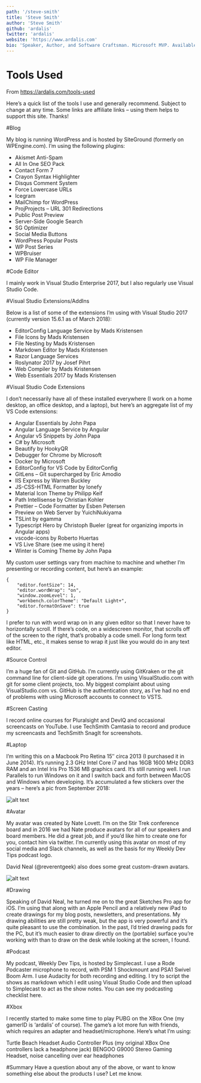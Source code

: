 ```yaml
---
path: '/steve-smith'
title: 'Steve Smith'
author: 'Steve Smith'
github: 'ardalis'
twitter: 'ardalis'
website: 'https://www.ardalis.com'
bio: 'Speaker, Author, and Software Craftsman. Microsoft MVP. Available for training / mentoring on DDD, ASPNET Core, and software quality.'
---
```


# Tools Used

From [https://ardalis.com/tools-used ](ardalis.com/tools-used)

Here’s a quick list of the tools I use and generally recommend. Subject to change at any time. Some links are affiliate links – using them helps to support this site. Thanks!

#Blog

My blog is running WordPress and is hosted by SiteGround (formerly on WPEngine.com). I’m using the following plugins:

- Akismet Anti-Spam
- All In One SEO Pack
- Contact Form 7
- Crayon Syntax Highlighter
- Disqus Comment System
- Force Lowercase URLs
- Icegram
- MailChimp for WordPress
- ProjProjects – URL 301 Redirections
- Public Post Preview
- Server-Side Google Search
- SG Optimizer
- Social Media Buttons
- WordPress Popular Posts
- WP Post Series
- WPBruiser
- WP File Manager

#Code Editor

I mainly work in Visual Studio Enterprise 2017, but I also regularly use Visual Studio Code.

#Visual Studio Extensions/AddIns

Below is a list of some of the extensions I’m using with Visual Studio 2017 (currently version 15.6.1 as of March 2018):

- EditorConfig Language Service by Mads Kristensen
- File Icons by Mads Kristensen
- File Nesting by Mads Kristensen
- Markdown Editor by Mads Kristensen
- Razor Language Services
- Roslynator 2017 by Josef Pihrt
- Web Compiler by Mads Kristensen
- Web Essentials 2017 by Mads Kristensen

#Visual Studio Code Extensions

I don’t necessarily have all of these installed everywhere (I work on a home desktop, an office desktop, and a laptop), but here’s an aggregate list of my VS Code extensions:

- Angular Essentials by John Papa
- Angular Language Service by Angular
- Angular v5 Snippets by John Papa
- C# by Microsoft
- Beautify by HookyQR
- Debugger for Chrome by Microsoft
- Docker by Microsoft
- EditorConfig for VS Code by EditorConfig
- GitLens – Git supercharged by Eric Amodio
- IIS Express by Warren Buckley
- JS-CSS-HTML Formatter by lonefy
- Material Icon Theme by Philipp Keif
- Path Intellisense by Christian Kohler
- Prettier – Code Formatter by Esben Petersen
- Preview on Web Server by YuichiNukiyama
- TSLint by egamma
- Typescript Hero by Christoph Bueler (great for organizing imports in Angular apps)
- vscode-icons by Roberto Huertas
- VS Live Share (see me using it here)
- Winter is Coming Theme by John Papa

My custom user settings vary from machine to machine and whether I’m presenting or recording content, but here’s an example:

```
{
    "editor.fontSize": 14,
    "editor.wordWrap": "on",
    "window.zoomLevel": 1,
    "workbench.colorTheme": "Default Light+",
    "editor.formatOnSave": true
}
```

I prefer to run with word wrap on in any given editor so that I never have to horizontally scroll. If there’s code, on a widescreen monitor, that scrolls off of the screen to the right, that’s probably a code smell. For long form text like HTML, etc., it makes sense to wrap it just like you would do in any text editor.

#Source Control

I’m a huge fan of Git and GitHub. I’m currently using GitKraken or the git command line for client-side git operations. I’m using VisualStudio.com with git for some client projects, too. My biggest complaint about using VisualStudio.com vs. GitHub is the authentication story, as I’ve had no end of problems with using Microsoft accounts to connect to VSTS.

#Screen Casting

I record online courses for Pluralsight and DevIQ and occasional screencasts on YouTube. I use TechSmith Camtasia to record and produce my screencasts and TechSmith SnagIt for screenshots.

#Laptop

I’m writing this on a Macbook Pro Retina 15″ circa 2013 (I purchased it in June 2014). It’s running 2.3 GHz Intel Core i7 and has 16GB 1600 MHz DDR3 RAM and an Intel Iris Pro 1536 MB graphics card. It’s still running well. I run Parallels to run Windows on it and I switch back and forth between MacOS and Windows when developing. It’s accumulated a few stickers over the years – here’s a pic from September 2018:

![alt text](https://ardalis.com/wp-content/uploads/2018/10/Laptop-2018-09-26.jpg 'Laptop')

#Avatar

My avatar was created by Nate Lovett. I’m on the Stir Trek conference board and in 2016 we had Nate produce avatars for all of our speakers and board members. He did a great job, and if you’d like him to create one for you, contact him via twitter. I’m currently using this avatar on most of my social media and Slack channels, as well as the basis for my Weekly Dev Tips podcast logo.

David Neal (@reverentgeek) also does some great custom-drawn avatars.

![alt text](https://ardalis.com/wp-content/uploads/2018/03/steve-smith-ardalis-200x200.jpg 'Avatar')

#Drawing

Speaking of David Neal, he turned me on to the great Sketches Pro app for iOS. I’m using that along with an Apple Pencil and a relatively new iPad to create drawings for my blog posts, newsletters, and presentations. My drawing abilities are still pretty weak, but the app is very powerful and it’s quite pleasant to use the combination. In the past, I’d tried drawing pads for the PC, but it’s much easier to draw directly on the (portable) surface you’re working with than to draw on the desk while looking at the screen, I found.

#Podcast

My podcast, Weekly Dev Tips, is hosted by Simplecast. I use a Rode Podcaster microphone to record, with PSM 1 Shockmount and PSA1 Swivel Boom Arm. I use Audacity for both recording and editing. I try to script the shows as markdown which I edit using Visual Studio Code and then upload to Simplecast to act as the show notes. You can see my podcasting checklist here.

#Xbox

I recently started to make some time to play PUBG on the XBox One (my gamerID is ‘ardalis’ of course). The game’s a lot more fun with friends, which requires an adapter and headset/microphone. Here’s what I’m using:

Turtle Beach Headset Audio Controller Plus (my original XBox One controllers lack a headphone jack)
BENGOO G9000 Stereo Gaming Headset, noise cancelling over ear headphones

#Summary
Have a question about any of the above, or want to know something else about the products I use? Let me know.
